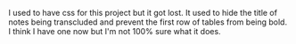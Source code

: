 I used to have css for this project but it got lost. It used to hide the title of notes being transcluded and prevent the first row of tables from being bold. I think I have one now but I'm not 100% sure what it does.